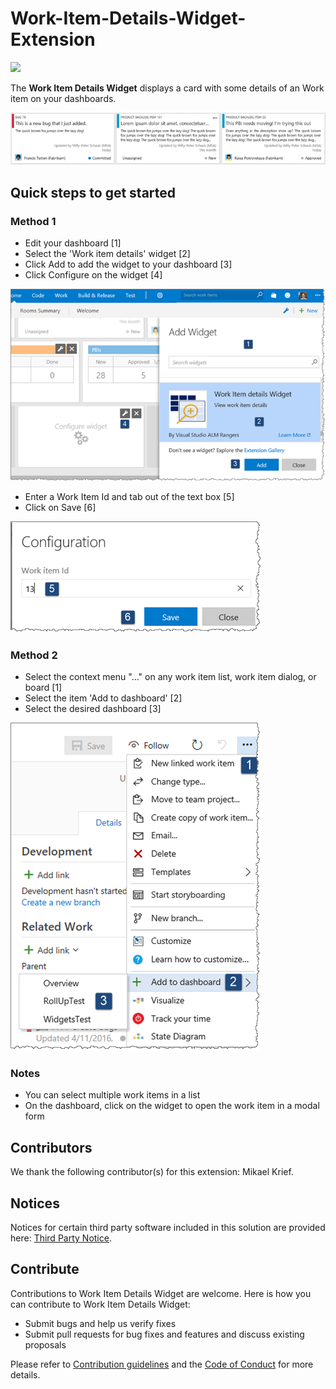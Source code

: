 # Work-Item-Details-Widget-Extension

![](https://almrangers.visualstudio.com/_apis/public/build/definitions/7f3cfb9a-d1cb-4e66-9d36-1af87b906fe9/112/badge)

The **Work Item Details Widget** displays a card with some details of an Work item on your dashboards.

![detailed cards](src/img/detailed-cards.png)

## Quick steps to get started

### Method 1

- Edit your dashboard [1]
- Select the 'Work item details' widget [2]
- Click Add to add the widget to your dashboard [3]
- Click Configure on the widget [4]

![add widget](src/img/add-widget-steps.png)

- Enter a Work Item Id and tab out of the text box [5]
- Click on Save [6]

![add wi](src/img/wi-id-configuration.png)

### Method 2

- Select the context menu "..." on any work item list, work item dialog, or board [1]
- Select the item 'Add to dashboard' [2]
- Select the desired dashboard [3]

![add to dashboard](src/img/add-dashboard.png)

### Notes

- You can select multiple work items in a list
- On the dashboard, click on the widget to open the work item in a modal form 

## Contributors
We thank the following contributor(s) for this extension: Mikael Krief.

## Notices
Notices for certain third party software included in this solution are provided here: [Third Party Notice](ThirdPartyNotices.txt).

## Contribute
Contributions to Work Item Details Widget are welcome. Here is how you can contribute to Work Item Details Widget:  

- Submit bugs and help us verify fixes  
- Submit pull requests for bug fixes and features and discuss existing proposals   

Please refer to [Contribution guidelines](.github/CONTRIBUTING.md) and the [Code of Conduct](.github/COC.md) for more details.
